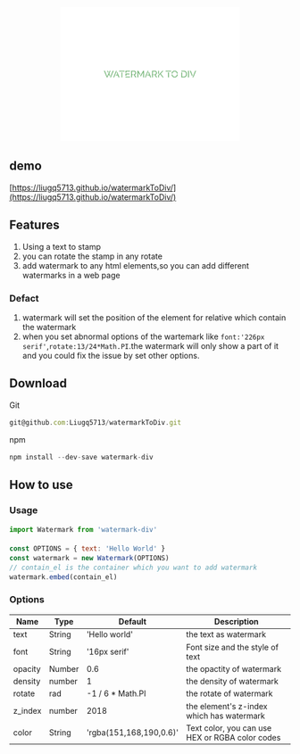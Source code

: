 <p align="center">
  <img width="320" src="./logo.svg">
</p>

## demo

[https://liugq5713.github.io/watermarkToDiv/](https://liugq5713.github.io/watermarkToDiv/)

## Features

1.  Using a text to stamp
2.  you can rotate the stamp in any rotate
3.  add watermark to any html elements,so you can add different watermarks in a web page

### Defact

1.  watermark will set the position of the element for relative which contain the watermark
2.  when you set abnormal options of the wartemark like `font:'226px serif'`,`rotate:13/24*Math.PI`.the watermark will only show a part of it and you could fix the issue by set other options.

## Download

Git

```js
git@github.com:Liugq5713/watermarkToDiv.git
```

npm

```js
npm install --dev-save watermark-div
```

## How to use

### Usage

```js
import Watermark from 'watermark-div'

const OPTIONS = { text: 'Hello World' }
const watermark = new Watermark(OPTIONS)
// contain_el is the container which you want to add watermark
watermark.embed(contain_el)
```

### Options

| Name    | Type   | Default                 | Description                                     |
| ------- | ------ | ----------------------- | ----------------------------------------------- |
| text    | String | 'Hello world'           | the text as watermark                           |
| font    | String | '16px serif'            | Font size and the style of text                 |
| opacity | Number | 0.6                     | the opactity of watermark                       |
| density | number | 1                       | the density of watermark                        |
| rotate  | rad    | -1 / 6 \* Math.PI       | the rotate of watermark                         |
| z_index | number | 2018                    | the element's z-index which has watermark       |
| color   | String | 'rgba(151,168,190,0.6)' | Text color, you can use HEX or RGBA color codes |
